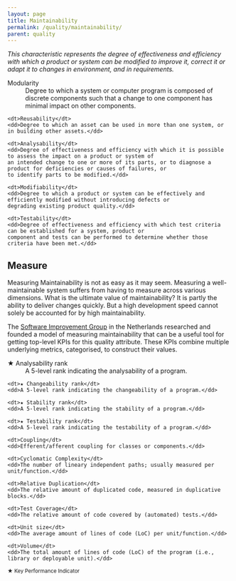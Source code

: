 ```yaml
---
layout: page
title: Maintainability
permalink: /quality/maintainability/
parent: quality
---
```


_This characteristic represents the degree of effectiveness and efficiency with which a product or system can be
modified to improve it, correct it or adapt it to changes in environment, and in requirements._

<dl>
    <dt>Modularity</dt>
    <dd>Degree to which a system or computer program is composed of discrete components such that a change to one
    component has minimal impact on other components.</dd>
    
    <dt>Reusability</dt>
    <dd>Degree to which an asset can be used in more than one system, or in building other assets.</dd>
    
    <dt>Analysability</dt>
    <dd>Degree of effectiveness and efficiency with which it is possible to assess the impact on a product or system of
    an intended change to one or more of its parts, or to diagnose a product for deficiencies or causes of failures, or
    to identify parts to be modified.</dd>
    
    <dt>Modifiability</dt>
    <dd>Degree to which a product or system can be effectively and efficiently modified without introducing defects or
    degrading existing product quality.</dd>
    
    <dt>Testability</dt>
    <dd>Degree of effectiveness and efficiency with which test criteria can be established for a system, product or
    component and tests can be performed to determine whether those criteria have been met.</dd>
</dl>

## Measure

Measuring Maintainability is not as easy as it may seem. Measuring a well-maintainable system suffers from having to measure across various dimensions.
What is the ultimate value of maintainability? It is partly the ability to deliver changes quickly. But a high development speed cannot solely be accounted for
by high maintainability.

The [Software Improvement Group](https://www.softwareimprovementgroup.com/) in the Netherlands researched and founded a model of measuring maintainability that
can be a useful tool for getting top-level KPIs for this quality attribute. These KPIs combine multiple underlying metrics, categorised, to construct their
values.

<dl>
    <dt>★ Analysability rank</dt>
    <dd>A 5-level rank indicating the analysability of a program.</dd>
    
    <dt>★ Changeability rank</dt>
    <dd>A 5-level rank indicating the changeability of a program.</dd>
    
    <dt>★ Stability rank</dt>
    <dd>A 5-level rank indicating the stability of a program.</dd>
    
    <dt>★ Testability rank</dt>
    <dd>A 5-level rank indicating the testability of a program.</dd>

    <dt>Coupling</dt>
    <dd>Efferent/afferent coupling for classes or components.</dd>

    <dt>Cyclomatic Complexity</dt>
    <dd>The number of lineary independent paths; usually measured per unit/function.</dd>

    <dt>Relative Duplication</dt>
    <dd>The relative amount of duplicated code, measured in duplicative blocks.</dd>
    
    <dt>Test Coverage</dt>
    <dd>The relative amount of code covered by (automated) tests.</dd>
    
    <dt>Unit size</dt>
    <dd>The average amount of lines of code (LoC) per unit/function.</dd>
    
    <dt>Volume</dt>
    <dd>The total amount of lines of code (LoC) of the program (i.e., library or deployable unit).</dd>
</dl>

<small>★ Key Performance Indicator</small>
